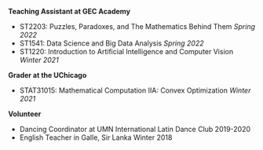 

**Teaching Assistant at GEC Academy**
* ST2203: Puzzles, Paradoxes, and The Mathematics Behind Them *Spring 2022*
* ST1541: Data Science and Big Data Analysis *Spring 2022*
* ST1220: Introduction to Artificial Intelligence and Computer Vision *Winter 2021*

**Grader at the UChicago**
* STAT31015: Mathematical Computation IIA: Convex Optimization *Winter 2021*

**Volunteer**
* Dancing Coordinator at UMN International Latin Dance Club 2019-2020
* English Teacher in Galle, Sir Lanka Winter 2018
